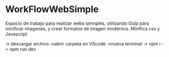 # WorkFlowWebSimple
Espacio de trabajo para realizar webs simnples, utilizando Gulp para minificar imagenes, y crear formatos de imagen modernos. Minifica css y Javascript

-> descargar archivo
->abrir carpeta en VScode 
->nueva terminal -> npm i
                 -> npm run dev
